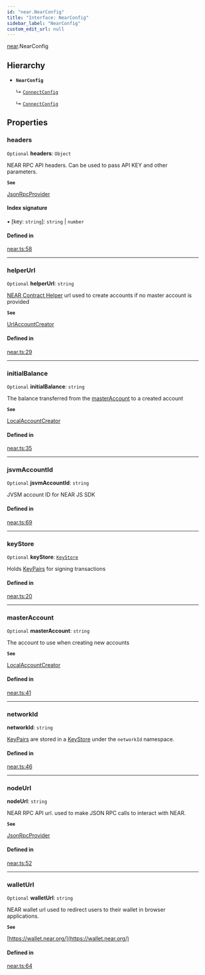 ```yaml
---
id: "near.NearConfig"
title: "Interface: NearConfig"
sidebar_label: "NearConfig"
custom_edit_url: null
---
```


[near](../modules/near.md).NearConfig

## Hierarchy

- **`NearConfig`**

  ↳ [`ConnectConfig`](browserConnect.ConnectConfig.md)

  ↳ [`ConnectConfig`](connect.ConnectConfig.md)

## Properties

### headers

 `Optional` **headers**: `Object`

NEAR RPC API headers. Can be used to pass API KEY and other parameters.

**`See`**

[JsonRpcProvider](../classes/providers_json_rpc_provider.JsonRpcProvider.md)

#### Index signature

▪ [key: `string`]: `string` \| `number`

#### Defined in

[near.ts:58](https://github.com/maxhr/near--near-api-js/blob/57fed346/packages/near-api-js/src/near.ts#L58)

___

### helperUrl

 `Optional` **helperUrl**: `string`

[NEAR Contract Helper](https://github.com/near/near-contract-helper) url used to create accounts if no master account is provided

**`See`**

[UrlAccountCreator](../classes/account_creator.UrlAccountCreator.md)

#### Defined in

[near.ts:29](https://github.com/maxhr/near--near-api-js/blob/57fed346/packages/near-api-js/src/near.ts#L29)

___

### initialBalance

 `Optional` **initialBalance**: `string`

The balance transferred from the [masterAccount](near.NearConfig.md#masteraccount) to a created account

**`See`**

[LocalAccountCreator](../classes/account_creator.LocalAccountCreator.md)

#### Defined in

[near.ts:35](https://github.com/maxhr/near--near-api-js/blob/57fed346/packages/near-api-js/src/near.ts#L35)

___

### jsvmAccountId

 `Optional` **jsvmAccountId**: `string`

JVSM account ID for NEAR JS SDK

#### Defined in

[near.ts:69](https://github.com/maxhr/near--near-api-js/blob/57fed346/packages/near-api-js/src/near.ts#L69)

___

### keyStore

 `Optional` **keyStore**: [`KeyStore`](../classes/key_stores_keystore.KeyStore.md)

Holds [KeyPairs](../classes/utils_key_pair.KeyPair.md) for signing transactions

#### Defined in

[near.ts:20](https://github.com/maxhr/near--near-api-js/blob/57fed346/packages/near-api-js/src/near.ts#L20)

___

### masterAccount

 `Optional` **masterAccount**: `string`

The account to use when creating new accounts

**`See`**

[LocalAccountCreator](../classes/account_creator.LocalAccountCreator.md)

#### Defined in

[near.ts:41](https://github.com/maxhr/near--near-api-js/blob/57fed346/packages/near-api-js/src/near.ts#L41)

___

### networkId

 **networkId**: `string`

[KeyPairs](../classes/utils_key_pair.KeyPair.md) are stored in a [KeyStore](../classes/key_stores_keystore.KeyStore.md) under the `networkId` namespace.

#### Defined in

[near.ts:46](https://github.com/maxhr/near--near-api-js/blob/57fed346/packages/near-api-js/src/near.ts#L46)

___

### nodeUrl

 **nodeUrl**: `string`

NEAR RPC API url. used to make JSON RPC calls to interact with NEAR.

**`See`**

[JsonRpcProvider](../classes/providers_json_rpc_provider.JsonRpcProvider.md)

#### Defined in

[near.ts:52](https://github.com/maxhr/near--near-api-js/blob/57fed346/packages/near-api-js/src/near.ts#L52)

___

### walletUrl

 `Optional` **walletUrl**: `string`

NEAR wallet url used to redirect users to their wallet in browser applications.

**`See`**

[https://wallet.near.org/](https://wallet.near.org/)

#### Defined in

[near.ts:64](https://github.com/maxhr/near--near-api-js/blob/57fed346/packages/near-api-js/src/near.ts#L64)
